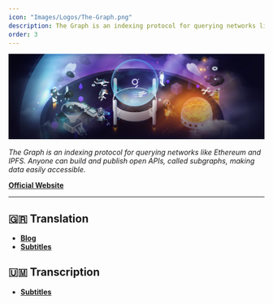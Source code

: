 ```yaml
---
icon: "Images/Logos/The-Graph.png"
description: The Graph is an indexing protocol for querying networks like Ethereum and IPFS. Anyone can build and publish open APIs, called subgraphs, making data easily accessible.
order: 3
---
```


![](../Images/Covers/The-Graph.png)

_The Graph is an indexing protocol for querying networks like Ethereum and IPFS. Anyone can build and publish open APIs, called subgraphs, making data easily accessible._

[**Official Website**](https://thegraph.com/en/)

---

## 🇬🇷 Translation

- [**Blog**](https://www.thegraph.gr/)
- [**Subtitles**](https://www.youtube.com/channel/UCNfxUmhmBRpoghLNyzKjbLw)

## 🇺🇲️ Transcription

- [**Subtitles**](https://www.youtube.com/channel/UCNfxUmhmBRpoghLNyzKjbLw)


